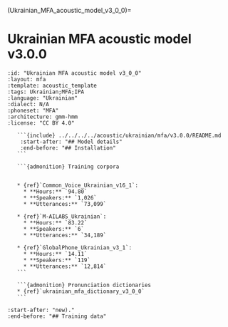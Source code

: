 (Ukrainian_MFA_acoustic_model_v3_0_0)=
# Ukrainian MFA acoustic model v3.0.0

``````{acoustic} Ukrainian MFA acoustic model v3.0.0
:id: "Ukrainian MFA acoustic model v3_0_0"
:layout: mfa
:template: acoustic_template
:tags: Ukrainian;MFA;IPA
:language: "Ukrainian"
:dialect: N/A
:phoneset: "MFA"
:architecture: gmm-hmm
:license: "CC BY 4.0"

   ```{include} ../../../../acoustic/ukrainian/mfa/v3.0.0/README.md
    :start-after: "## Model details"
    :end-before: "## Installation"
   ```

   ```{admonition} Training corpora


   * {ref}`Common_Voice_Ukrainian_v16_1`:
     * **Hours:** `94.80`
     * **Speakers:** `1,026`
     * **Utterances:** `73,099`

   * {ref}`M-AILABS_Ukrainian`:
     * **Hours:** `83.22`
     * **Speakers:** `6`
     * **Utterances:** `34,189`

   * {ref}`GlobalPhone_Ukrainian_v3_1`:
     * **Hours:** `14.11`
     * **Speakers:** `119`
     * **Utterances:** `12,814`
   ```

   ```{admonition} Pronunciation dictionaries
   * {ref}`ukrainian_mfa_dictionary_v3_0_0`
   ```
``````

```{include} ../../../../acoustic/ukrainian/mfa/v3.0.0/README.md
:start-after: "new)."
:end-before: "## Training data"
```
